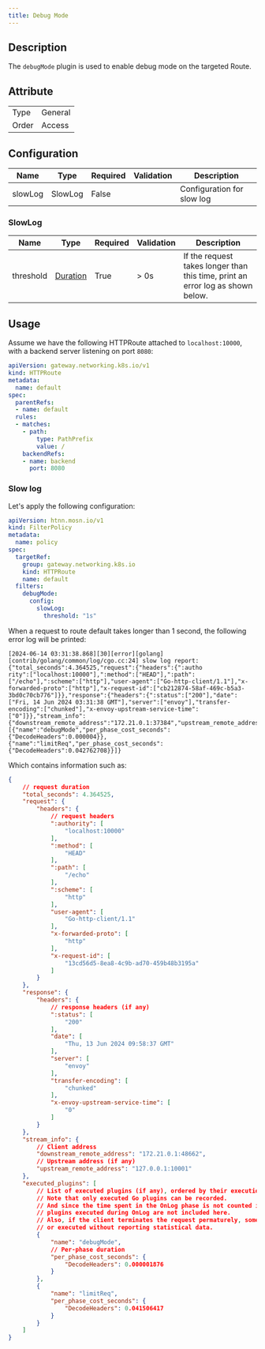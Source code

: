 ```yaml
---
title: Debug Mode
---
```


## Description

The `debugMode` plugin is used to enable debug mode on the targeted Route.

## Attribute

|       |         |
|-------|---------|
| Type  | General |
| Order | Access  |

## Configuration

| Name    | Type    | Required | Validation | Description       |
|---------|---------|----------|------------|-------------------|
| slowLog | SlowLog | False    |            | Configuration for slow log |

### SlowLog

| Name      | Type                            | Required | Validation | Description                                                                 |
|-----------|---------------------------------|----------|------------|-----------------------------------------------------------------------------|
| threshold | [Duration](../type.md#duration) | True     | > 0s       | If the request takes longer than this time, print an error log as shown below. |

## Usage

Assume we have the following HTTPRoute attached to `localhost:10000`, with a backend server listening on port `8080`:

```yaml
apiVersion: gateway.networking.k8s.io/v1
kind: HTTPRoute
metadata:
  name: default
spec:
  parentRefs:
  - name: default
  rules:
  - matches:
    - path:
        type: PathPrefix
        value: /
    backendRefs:
    - name: backend
      port: 8080
```

### Slow log

Let's apply the following configuration:

```yaml
apiVersion: htnn.mosn.io/v1
kind: FilterPolicy
metadata:
  name: policy
spec:
  targetRef:
    group: gateway.networking.k8s.io
    kind: HTTPRoute
    name: default
  filters:
    debugMode:
      config:
        slowLog:
          threshold: "1s"
```

When a request to route default takes longer than 1 second, the following error log will be printed:

```
[2024-06-14 03:31:38.868][30][error][golang] [contrib/golang/common/log/cgo.cc:24] slow log report: {"total_seconds":4.364525,"request":{"headers":{":autho
rity":["localhost:10000"],":method":["HEAD"],":path":["/echo"],":scheme":["http"],"user-agent":["Go-http-client/1.1"],"x-forwarded-proto":["http"],"x-request-id":["cb212874-58af-469c-b5a3-3bd0c70cb776"]}},"response":{"headers":{":status":["200"],"date":["Fri, 14 Jun 2024 03:31:38 GMT"],"server":["envoy"],"transfer-encoding":["chunked"],"x-envoy-upstream-service-time":["0"]}},"stream_info":{"downstream_remote_address":"172.21.0.1:37384","upstream_remote_address":"127.0.0.1:10001"},"executed_plugins":[{"name":"debugMode","per_phase_cost_seconds":{"DecodeHeaders":0.000004}},{"name":"limitReq","per_phase_cost_seconds":{"DecodeHeaders":0.042762708}}]}
```

Which contains information such as:

```json
{
    // request duration
    "total_seconds": 4.364525,
    "request": {
        "headers": {
            // request headers
            ":authority": [
                "localhost:10000"
            ],
            ":method": [
                "HEAD"
            ],
            ":path": [
                "/echo"
            ],
            ":scheme": [
                "http"
            ],
            "user-agent": [
                "Go-http-client/1.1"
            ],
            "x-forwarded-proto": [
                "http"
            ],
            "x-request-id": [
                "13cd56d5-8ea8-4c9b-ad70-459b48b3195a"
            ]
        }
    },
    "response": {
        "headers": {
            // response headers (if any)
            ":status": [
                "200"
            ],
            "date": [
                "Thu, 13 Jun 2024 09:58:37 GMT"
            ],
            "server": [
                "envoy"
            ],
            "transfer-encoding": [
                "chunked"
            ],
            "x-envoy-upstream-service-time": [
                "0"
            ]
        }
    },
    "stream_info": {
        // Client address
        "downstream_remote_address": "172.21.0.1:48662",
        // Upstream address (if any)
        "upstream_remote_address": "127.0.0.1:10001"
    },
    "executed_plugins": [
        // List of executed plugins (if any), ordered by their execution sequence.
        // Note that only executed Go plugins can be recorded.
        // And since the time spent in the OnLog phase is not counted into the request duration,
        // plugins executed during OnLog are not included here.
        // Also, if the client terminates the request permaturely, some plugins may not be executed,
        // or executed without reporting statistical data.
        {
            "name": "debugMode",
            // Per-phase duration
            "per_phase_cost_seconds": {
                "DecodeHeaders": 0.000001876
            }
        },
        {
            "name": "limitReq",
            "per_phase_cost_seconds": {
                "DecodeHeaders": 0.041506417
            }
        }
    ]
}
```
